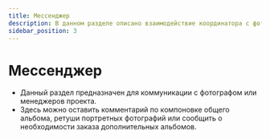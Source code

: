 ```yaml
---
title: Мессенджер
description: В данном разделе описано взаимодействие координатора с фотографом или менеджером
sidebar_position: 3
---
```


# Мессенджер

* Данный раздел предназначен для коммуникации с фотографом или менеджеров проекта. 
* Здесь можно оставить комментарий по компоновке общего альбома, ретуши портретных фотографий или сообщить о необходимости заказа дополнительных альбомов.
